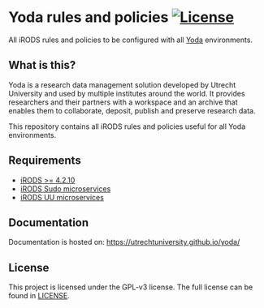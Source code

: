 # Yoda rules and policies [![License](https://img.shields.io/github/license/UtrechtUniversity/yoda-ruleset.svg?maxAge=2592000)](/LICENSE)

All iRODS rules and policies to be configured with all [Yoda](https://github.com/UtrechtUniversity/yoda) environments.

## What is this?
Yoda is a research data management solution developed by Utrecht
University and used by multiple institutes around the world.
It provides researchers and their partners with a workspace and an
archive that enables them to collaborate, deposit, publish and preserve
research data.

This repository contains all iRODS rules and policies useful for all Yoda environments.

## Requirements
- [iRODS >= 4.2.10](https://irods.org/download/)
- [iRODS Sudo microservices](https://github.com/UtrechtUniversity/irods-sudo-microservices)
- [iRODS UU microservices](https://github.com/UtrechtUniversity/irods-uu-microservices)

## Documentation
Documentation is hosted on: https://utrechtuniversity.github.io/yoda/

## License
This project is licensed under the GPL-v3 license.
The full license can be found in [LICENSE](LICENSE).

